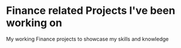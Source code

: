 # Finance related Projects I've been working on

My working Finance projects to showcase my skills and knowledge

